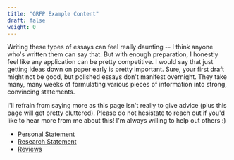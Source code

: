 ```yaml
---
title: "GRFP Example Content"
draft: false
weight: 0
---
```


Writing these types of essays can feel really daunting -- I think anyone who's written them can say that. But with enough preparation, I honestly feel like any application can be pretty competitive. I would say that just getting ideas down on paper early is pretty important. Sure, your first draft might not be good, but polished essays don't manifest overnight. They take many, many weeks of formulating various pieces of information into strong, convincing statements.

I'll refrain from saying more as this page isn't really to give advice (plus this page will get pretty cluttered). Please do not hesistate to reach out if you'd like to hear more from me about this! I'm always willing to help out others :)

* [Personal Statement](https://www.alexlwyen.com/GRFP/2022_Yen_GRFP_Personal_Statement_Final.pdf)
* [Research Statement](https://www.alexlwyen.com/GRFP/2022_Yen_GRFP_Research_Statement_Final.pdf)
* [Reviews](https://www.alexlwyen.com/GRFP/2022_Yen_GRFP_Reviews.pdf)

<!-- * Start *early*; I think I had my first draft done sometime in late August/early September, but I think I honestly wished I had an initial draft even earlier (sometime around late July/early August). You need enough time, revisions, and discussions to gather and filter all your ideas to put together concise, compelling essays! -->
<!-- * Have people read and edit your essays (this should be a given). I had multiple friends and my advisor read my essays early on and got a lot of feedback. I definitely think I was lucky that my advisor was able to read it over for a couple iterations, but that might not be the case for everyone. If your advisor can't give you that time, then definitely find someone else that can critique your essays! -->
<!-- * I think something that I keep reflecting on from my advisor's advice is that these essays are really non-traditional -- make it as easy as possible for reviewers to digest your information (however that may be). For instance, something that felt so strange to me initially was how I talked about my broader impacts before my intellectual merrit on multiple occaisions. This was recommended by my advisor, and in . Restructure your essays however you feel so that you can get your message across succinctly! -->
<!-- * Lastly, don't go in expecting a win -- I accidentally did that initially and had to stop myself because I knew that mentality would ruin my essays. It's good to feel confident, but take a step back and critically analyze your essay as if reading from an outside perspective. -->